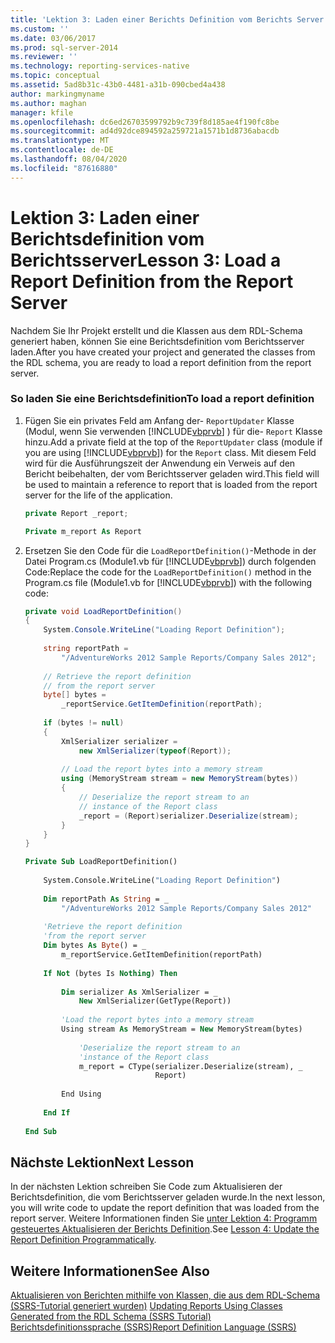 ```yaml
---
title: 'Lektion 3: Laden einer Berichts Definition vom Berichts Server | Microsoft-Dokumentation'
ms.custom: ''
ms.date: 03/06/2017
ms.prod: sql-server-2014
ms.reviewer: ''
ms.technology: reporting-services-native
ms.topic: conceptual
ms.assetid: 5ad8b31c-43b0-4481-a31b-090cbed4a438
author: markingmyname
ms.author: maghan
manager: kfile
ms.openlocfilehash: dc6ed26703599792b9c739f8d185ae4f190fc8be
ms.sourcegitcommit: ad4d92dce894592a259721a1571b1d8736abacdb
ms.translationtype: MT
ms.contentlocale: de-DE
ms.lasthandoff: 08/04/2020
ms.locfileid: "87616880"
---
```

# <a name="lesson-3-load-a-report-definition-from-the-report-server"></a><span data-ttu-id="f26cd-102">Lektion 3: Laden einer Berichtsdefinition vom Berichtsserver</span><span class="sxs-lookup"><span data-stu-id="f26cd-102">Lesson 3: Load a Report Definition from the Report Server</span></span>
  <span data-ttu-id="f26cd-103">Nachdem Sie Ihr Projekt erstellt und die Klassen aus dem RDL-Schema generiert haben, können Sie eine Berichtsdefinition vom Berichtsserver laden.</span><span class="sxs-lookup"><span data-stu-id="f26cd-103">After you have created your project and generated the classes from the RDL schema, you are ready to load a report definition from the report server.</span></span>  
  
### <a name="to-load-a-report-definition"></a><span data-ttu-id="f26cd-104">So laden Sie eine Berichtsdefinition</span><span class="sxs-lookup"><span data-stu-id="f26cd-104">To load a report definition</span></span>  
  
1.  <span data-ttu-id="f26cd-105">Fügen Sie ein privates Feld am Anfang der- `ReportUpdater` Klasse (Modul, wenn Sie verwenden [!INCLUDE[vbprvb](../includes/vbprvb-md.md)] ) für die- `Report` Klasse hinzu.</span><span class="sxs-lookup"><span data-stu-id="f26cd-105">Add a private field at the top of the `ReportUpdater` class (module if you are using [!INCLUDE[vbprvb](../includes/vbprvb-md.md)]) for the `Report` class.</span></span> <span data-ttu-id="f26cd-106">Mit diesem Feld wird für die Ausführungszeit der Anwendung ein Verweis auf den Bericht beibehalten, der vom Berichtsserver geladen wird.</span><span class="sxs-lookup"><span data-stu-id="f26cd-106">This field will be used to maintain a reference to report that is loaded from the report server for the life of the application.</span></span>  
  
    ```csharp  
    private Report _report;  
    ```  
  
    ```vb  
    Private m_report As Report  
    ```  
  
2.  <span data-ttu-id="f26cd-107">Ersetzen Sie den Code für die `LoadReportDefinition()`-Methode in der Datei Program.cs (Module1.vb für [!INCLUDE[vbprvb](../includes/vbprvb-md.md)]) durch folgenden Code:</span><span class="sxs-lookup"><span data-stu-id="f26cd-107">Replace the code for the `LoadReportDefinition()` method in the Program.cs file (Module1.vb for [!INCLUDE[vbprvb](../includes/vbprvb-md.md)]) with the following code:</span></span>  
  
    ```csharp  
    private void LoadReportDefinition()  
    {  
        System.Console.WriteLine("Loading Report Definition");  
  
        string reportPath =   
            "/AdventureWorks 2012 Sample Reports/Company Sales 2012";  
  
        // Retrieve the report definition   
        // from the report server  
        byte[] bytes =   
            _reportService.GetItemDefinition(reportPath);  
  
        if (bytes != null)  
        {  
            XmlSerializer serializer =   
                new XmlSerializer(typeof(Report));  
  
            // Load the report bytes into a memory stream  
            using (MemoryStream stream = new MemoryStream(bytes))  
            {  
                // Deserialize the report stream to an   
                // instance of the Report class  
                _report = (Report)serializer.Deserialize(stream);  
            }  
        }  
    }  
    ```  
  
    ```vb  
    Private Sub LoadReportDefinition()  
  
        System.Console.WriteLine("Loading Report Definition")  
  
        Dim reportPath As String = _  
            "/AdventureWorks 2012 Sample Reports/Company Sales 2012"  
  
        'Retrieve the report definition   
        'from the report server  
        Dim bytes As Byte() = _  
            m_reportService.GetItemDefinition(reportPath)  
  
        If Not (bytes Is Nothing) Then  
  
            Dim serializer As XmlSerializer = _  
                New XmlSerializer(GetType(Report))  
  
            'Load the report bytes into a memory stream  
            Using stream As MemoryStream = New MemoryStream(bytes)  
  
                'Deserialize the report stream to an   
                'instance of the Report class  
                m_report = CType(serializer.Deserialize(stream), _  
                                 Report)  
  
            End Using  
  
        End If  
  
    End Sub  
    ```  
  
## <a name="next-lesson"></a><span data-ttu-id="f26cd-108">Nächste Lektion</span><span class="sxs-lookup"><span data-stu-id="f26cd-108">Next Lesson</span></span>  
 <span data-ttu-id="f26cd-109">In der nächsten Lektion schreiben Sie Code zum Aktualisieren der Berichtsdefinition, die vom Berichtsserver geladen wurde.</span><span class="sxs-lookup"><span data-stu-id="f26cd-109">In the next lesson, you will write code to update the report definition that was loaded from the report server.</span></span> <span data-ttu-id="f26cd-110">Weitere Informationen finden Sie [unter Lektion 4: Programm gesteuertes Aktualisieren der Berichts Definition](../../2014/tutorials/lesson-4-update-the-report-definition-programmatically.md).</span><span class="sxs-lookup"><span data-stu-id="f26cd-110">See [Lesson 4: Update the Report Definition Programmatically](../../2014/tutorials/lesson-4-update-the-report-definition-programmatically.md).</span></span>  
  
## <a name="see-also"></a><span data-ttu-id="f26cd-111">Weitere Informationen</span><span class="sxs-lookup"><span data-stu-id="f26cd-111">See Also</span></span>  
 <span data-ttu-id="f26cd-112">[Aktualisieren von Berichten mithilfe von Klassen, die aus dem RDL-Schema &#40;SSRS-Tutorial generiert wurden&#41;](../../2014/tutorials/updating-reports-using-classes-generated-from-the-rdl-schema-ssrs-tutorial.md) </span><span class="sxs-lookup"><span data-stu-id="f26cd-112">[Updating Reports Using Classes Generated from the RDL Schema &#40;SSRS Tutorial&#41;](../../2014/tutorials/updating-reports-using-classes-generated-from-the-rdl-schema-ssrs-tutorial.md) </span></span>  
 [<span data-ttu-id="f26cd-113">Berichtsdefinitionssprache (SSRS)</span><span class="sxs-lookup"><span data-stu-id="f26cd-113">Report Definition Language &#40;SSRS&#41;</span></span>](../reporting-services/reports/report-definition-language-ssrs.md)  
  
  
